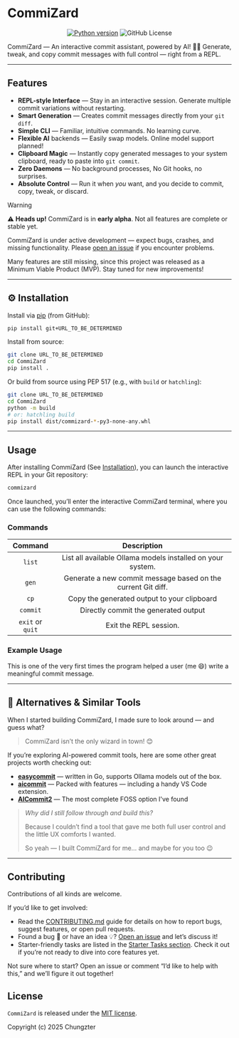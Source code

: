 # CommiZard

<div style="text-align: center;">

<!--Banner image to be added-->

<!--Badges to be added-->
[![Python version](https://img.shields.io/badge/python-3.9+-blue.svg)](https://www.python.org/downloads/)
![GitHub License](https://img.shields.io/github/license/Chungzter/Commizard)
</div>
CommiZard — An interactive commit assistant, powered by AI! 🧙‍♂️
Generate, tweak, and copy commit messages with full control — right from a REPL.

---

## Features

- **REPL-style Interface** — Stay in an interactive session. Generate multiple
  commit variations without restarting.
- **Smart Generation** — Creates commit messages directly from your `git diff`.
- **Simple CLI** — Familiar, intuitive commands. No learning curve.
- **Flexible AI** backends — Easily swap models. Online model support planned!
- **Clipboard Magic** — Instantly copy generated messages to your system
  clipboard, ready to paste into `git commit`.
- **Zero Daemons** — No background processes, No Git hooks, no surprises.
- **Absolute Control** — Run it when *you* want, and you decide to commit,
  copy, tweak, or discard.

> [!WARNING]
>
> ⚠️ **Heads up!** CommiZard is in **early alpha**. Not all features are
> complete or stable yet.
>
> CommiZard is under active development — expect bugs, crashes, and missing
> functionality.
> Please [open an issue](https://github.com/Chungzter/CommiZard/issues) if you
> encounter problems.
>
> Many features are still missing, since this project was released as a Minimum
> Viable Product (MVP). Stay tuned for new improvements!

---

## ⚙️ Installation

Install via [pip](https://pip.pypa.io/en/stable/) (from GitHub):

```bash
pip install git+URL_TO_BE_DETERMINED
```

Install from source:

```bash
git clone URL_TO_BE_DETERMINED
cd CommiZard
pip install .
```

Or build from source using PEP 517 (e.g., with `build` or `hatchling`):

```bash
git clone URL_TO_BE_DETERMINED
cd CommiZard
python -m build
# or: hatchling build
pip install dist/commizard-*-py3-none-any.whl
```

---

## Usage

After installing CommiZard (See [Installation](#-installation)), you can launch
the interactive REPL in your Git repository:

```bash
commizard
```

Once launched, you’ll enter the interactive CommiZard terminal, where you can
use the following commands:

### Commands

|     Command      |                         Description                          |
|:----------------:|:------------------------------------------------------------:|
|      `list`      |  List all available Ollama models installed on your system.  |
|      `gen`       | Generate a new commit message based on the current Git diff. |
|       `cp`       |         Copy the generated output to your clipboard          |
|     `commit`     |             Directly commit the generated output             |
| `exit` or `quit` |                    Exit the REPL session.                    |

### Example Usage

<!--screenshot to be added-->
This is one of the very first times the program helped a user (me 😄) write a
meaningful commit message.

---

## 🧭 Alternatives & Similar Tools

When I started building CommiZard, I made sure to look around — and guess what?

> CommiZard isn’t the only wizard in town! 😊

If you’re exploring AI-powered commit tools, here are some other great projects
worth checking out:

- **[easycommit](https://github.com/blackironj/easycommit)** — written in Go,
  supports Ollama models out of the box.
- **[aicommit](https://github.com/suenot/aicommit)** — Packed with features —
  including a handy VS Code extension.
- **[AICommit2](https://github.com/tak-bro/aicommit2)** — The most complete FOSS
  option I've found

> *Why did I still follow through and build this?*
>
> Because I couldn’t find a tool that gave me both full user control and the
> little UX comforts I wanted.
>
> So yeah — I built CommiZard for me… and maybe for you too 😉

---

## Contributing

Contributions of all kinds are welcome.

If you’d like to get involved:

- Read the [CONTRIBUTING.md](CONTRIBUTING.md) guide for details on how to report
  bugs, suggest features, or open pull requests.
- Found a bug 🐞 or have an idea
  💡? [Open an issue](https://github.com/Chungzter/CommiZard/issues) and let’s
  discuss it!
- Starter-friendly tasks are listed in the
  [Starter Tasks section](./CONTRIBUTING.md#starter-tasks). Check it out if
  you’re not ready to dive into core features yet.

Not sure where to start? Open an issue or comment “I’d like to help with this,”
and we’ll figure it out together!

## License

`CommiZard` is released under the [MIT license](LICENSE).

Copyright (c) 2025 Chungzter

